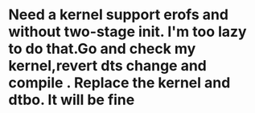 # Need a kernel support erofs and without two-stage init. I'm too lazy to do that.Go and check my kernel,revert dts change and compile . Replace the kernel and dtbo. It will be fine